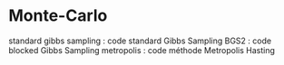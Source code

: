 # Monte-Carlo

standard gibbs sampling : code standard Gibbs Sampling
BGS2 : code blocked Gibbs Sampling
metropolis : code méthode Metropolis Hasting 



